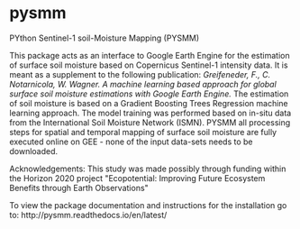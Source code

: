 # pysmm
PYthon Sentinel-1 soil-Moisture Mapping (PYSMM)

<p>This package acts as an interface to Google Earth Engine for the estimation of surface soil moisture based
on Copernicus Sentinel-1 intensity data. It is meant as a supplement to the following publication: <i> Greifeneder, F.,
C. Notarnicola, W. Wagner. A machine learning based approach for global surface soil moisture estimations with Google 
Earth Engine. </i>
The estimation of soil moisture is based on a Gradient Boosting Trees Regression machine learning approach. The model training
was performed based on in-situ data from the International Soil Moisture Network (ISMN). PYSMM all processing steps
for spatial and temporal mapping of surface soil moisture are fully executed online on GEE - none of the input data-sets
needs to be downloaded.</p>

<p>
Acknowledgements: This study was made possibly through funding within the Horizon 2020 project "Ecopotential: Improving
Future Ecosystem Benefits through Earth Observations"
</p>

<p>
To view the package documentation and instructions for the installation go to: http://pysmm.readthedocs.io/en/latest/
</p>

